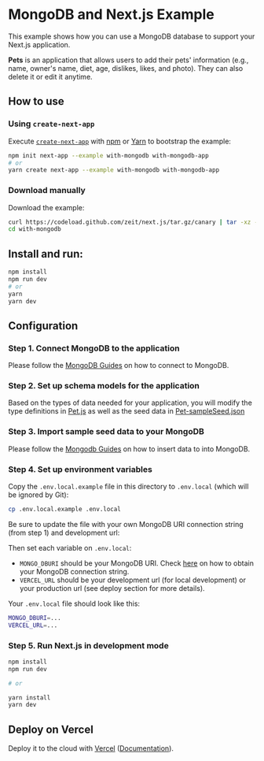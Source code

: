 # MongoDB and Next.js Example

This example shows how you can use a MongoDB database to support your Next.js application.

**Pets** is an application that allows users to add their pets' information (e.g., name, owner's name, diet, age, dislikes, likes, and photo). They can also delete it or edit it anytime.

## How to use

### Using `create-next-app`

Execute [`create-next-app`](https://github.com/zeit/next.js/tree/canary/packages/with-mongodb-app) with [npm](https://docs.npmjs.com/cli/init) or [Yarn](https://yarnpkg.com/lang/en/docs/cli/create/) to bootstrap the example:

```bash
npm init next-app --example with-mongodb with-mongodb-app
# or
yarn create next-app --example with-mongodb with-mongodb-app
```

### Download manually

Download the example:

```bash
curl https://codeload.github.com/zeit/next.js/tar.gz/canary | tar -xz --strip=2 next.js-canary/examples/with-mongodb
cd with-mongodb
```

## Install and run:

```bash
npm install
npm run dev
# or
yarn
yarn dev
```

## Configuration

### Step 1. Connect MongoDB to the application

Please follow the [MongoDB Guides](https://docs.mongodb.com/guides/server/drivers/) on how to connect to MongoDB.

### Step 2. Set up schema models for the application

Based on the types of data needed for your application, you will modify the type definitions in [Pet.js](./models/Pet.js) as well as the seed data in [Pet-sampleSeed.json](./seed/Pet-sampleSeed.json)

### Step 3. Import sample seed data to your MongoDB

Please follow the [Mongodb Guides](https://docs.mongodb.com/guides/server/insert/) on how to insert data to into MongoDB.

### Step 4. Set up environment variables

Copy the `.env.local.example` file in this directory to `.env.local` (which will be ignored by Git):

```bash
cp .env.local.example .env.local
```

Be sure to update the file with your own MongoDB URI connection string (from step 1) and development url:

Then set each variable on `.env.local`:

- `MONGO_DBURI` should be your MongoDB URI. Check [here](https://docs.mongodb.com/guides/server/drivers/#obtain-your-mongodb-connection-string) on how to obtain your MongoDB connection string.
- `VERCEL_URL` should be your development url (for local development) or your production url (see deploy section for more details).

Your `.env.local` file should look like this:

```bash
MONGO_DBURI=...
VERCEL_URL=...
```

### Step 5. Run Next.js in development mode

```bash
npm install
npm run dev

# or

yarn install
yarn dev
```

## Deploy on Vercel

Deploy it to the cloud with [Vercel](https://vercel.com/import?filter=next.js&utm_source=github&utm_medium=readme&utm_campaign=next-example) ([Documentation](https://nextjs.org/docs/deployment)).
